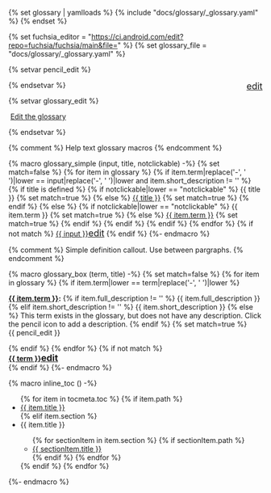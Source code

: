 <!-- Glossary specific widgets -->

{% set glossary | yamlloads %}
{% include "docs/glossary/_glossary.yaml" %}
{% endset %}

{% set fuchsia_editor = "https://ci.android.com/edit?repo=fuchsia/fuchsia/main&file=" %}
{% set glossary_file = "docs/glossary/_glossary.yaml" %}

{% setvar pencil_edit %}
<div class="pencil-edit">
  <a href="{{ fuchsia_editor }}{{ glossary_file }}" title="Edit the glossary"><span class="material-icons" style="font-size: 18px">edit</span></a>
</div>
{% endsetvar %}

{% setvar glossary_edit %}
<div class="edit-buttons">
  <div class="edit-glossary">
    <p><img src="https://fonts.gstatic.com/s/i/googlematerialicons/edit/v6/googblue-24dp/1x/gm_edit_googblue_24dp.png" class="inline-icon" alt=""> <a href="{{ fuchsia_editor }}{{ glossary_file }}">Edit the glossary</a></p>
  </div>
</div>
{% endsetvar %}

{% comment %}
Help text glossary macros
{% endcomment %}

{% macro glossary_simple (input, title, notclickable) -%}
  {% set match=false %}
  {% for item in glossary %}
    {% if item.term|replace('-', ' ')|lower ==  input|replace('-', ' ')|lower and item.short_description != '' %}
      {% if title is defined %}
        {% if notclickable|lower == "notclickable" %}
          <abbr data-title="{{ item.term }}: {{ item.short_description|striptags }}">{{ title }}</abbr>
          {% set match=true %}
        {% else %}
          <a href="/docs/glossary.md#{{ item.term|replace(' ', '-')|lower }}"><abbr data-title="{{ item.term }}: {{ item.short_description|striptags }}">{{ title }}</abbr></a>
          {% set match=true %}
        {% endif %}
      {% else %}
        {% if notclickable|lower == "notclickable" %}
          <abbr data-title="{{ item.term }}: {{ item.short_description|striptags }}">{{ item.term }}</abbr>
          {% set match=true %}
        {% else %}
          <a href="/docs/glossary.md#{{ item.term|replace(' ', '-')|lower }}"><abbr data-title="{{ item.term }}: {{ item.short_description|striptags }}">{{ item.term }}</abbr></a>
          {% set match=true %}
        {% endif %}
      {% endif %}
    {% endif %}
  {% endfor %}
  {% if not match %}
    <a href="{{ fuchsia_editor }}{{ glossary_file }}"><abbr data-title="This term does not exist in the glossary.
    Check the widget call for typos. Or, click this term to add it to the glossary.">{{ input }}</abbr><span class="material-icons" style="font-size: 18px">edit</span></a>
  {% endif %}
{%- endmacro %}

{% comment %}
Simple definition callout. Use between pargraphs.
{% endcomment %}

{% macro glossary_box (term, title) -%}
  {% set match=false %}
  {% for item in glossary %}
    {% if item.term|lower ==  term|replace('-', ' ')|lower %}
    <div>
       <style>
         .pencil-edit {
           float: right;
         }
       </style>
       <aside class="key-term">
       <b><a href="/docs/glossary.md#{{ item.term|replace(' ', '-')|lower }}">{{ item.term }}</a>:</b>
       {% if item.full_description != '' %}
        {{ item.full_description }}
       {% elif item.short_description != '' %}
        {{ item.short_description }}
      {% else %}
         This term exists in the glossary, but does not have any description.
         Click the pencil icon to add a description.
      {% endif %}
      {% set match=true %}
      <br>
      {{ pencil_edit }}
      <br>
      </aside>
  </div>
    {% endif %}
  {% endfor %}
  {% if not match %}
    <div>
        <style>
         .pencil-edit {
           float: right;
         }
       </style>
       <aside class="key-term"><b><a href="{{ fuchsia_editor }}{{ glossary_file }}"><abbr data-title="This term does not exist in the glossary.
         Check the widget call for typos. Or, click this term to add it to the glossary.">{{ term }}</abbr><span class="material-icons" style="font-size: 18px">edit</span></a></b>
       </aside>
    </div>
  {% endif %}
{%- endmacro %}

<!-- General documentation widgets -->



{% macro inline_toc () -%}
<ul>
  {% for item in tocmeta.toc %}
    {% if item.path %}
      <li><a href="{{ item.path }}">{{ item.title }}</a></li>
    {% elif item.section %}
        <li>{{ item.title }}</li>
          <ul>
      {% for sectionItem in item.section %}
          {% if sectionItem.path %}
            <li><a href="{{ sectionItem.path }}">{{ sectionItem.title }}</a></li>
          {% endif %}
      {% endfor %}
        </ul>
    {% endif %}
  {% endfor %}
</ul>
{%- endmacro %}
